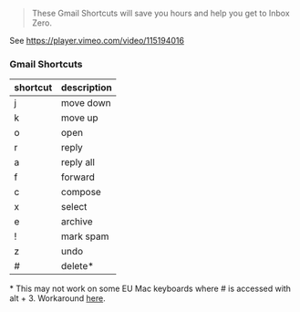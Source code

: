 > These Gmail Shortcuts will save you hours and help you get to Inbox Zero.

See https://player.vimeo.com/video/115194016

### Gmail Shortcuts
| shortcut 	| description 	|
|----------	|-------------	|
| j        	| move down   	|
| k        	| move up     	|
| o        	| open        	|
| r        	| reply       	|
| a        	| reply all   	|
| f        	| forward     	|
| c        	| compose     	|
| x        	| select      	|
| e        	| archive     	|
| !        	| mark spam   	|
| z        	| undo        	|
| \#       	| delete*     	|

\* This may not work on some EU Mac keyboards where # is accessed with alt + 3. Workaround [here](http://toodlepip.co.uk/2010/blog-2010-09-gmail-delete-key-shortcut-uk-apple-users/).
